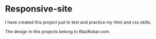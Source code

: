 # Responsive-site
I have created this project just to test and practice my html and css skills.

The design in this projects belong to BlazRobar.com.
